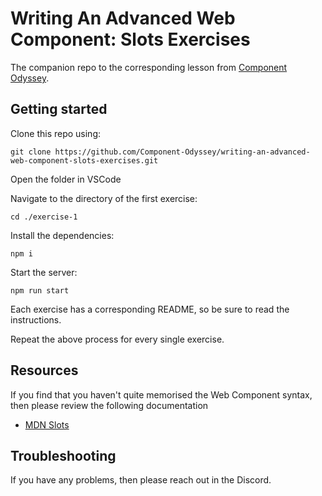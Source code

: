 # Writing An Advanced Web Component: Slots Exercises

The companion repo to the corresponding lesson from [Component Odyssey](https://component-odyssey.com/).

## Getting started
Clone this repo using:

`git clone https://github.com/Component-Odyssey/writing-an-advanced-web-component-slots-exercises.git`

Open the folder in VSCode

Navigate to the directory of the first exercise:

`cd ./exercise-1`

Install the dependencies:

`npm i`

Start the server:

`npm run start`

Each exercise has a corresponding README, so be sure to read the instructions.

Repeat the above process for every single exercise.

## Resources

If you find that you haven't quite memorised the Web Component syntax, then please review the following documentation

- [MDN Slots](https://developer.mozilla.org/en-US/docs/Web/API/Web_components/Using_templates_and_slots)

## Troubleshooting
If you have any problems, then please reach out in the Discord.
